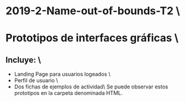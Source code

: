 # 2019-2-Name-out-of-bounds-T2 \\
# Prototipos de interfaces gráficas \\
## Incluye: \\
- Landing Page para usuarios logeados \\
- Perfil de usuario \\
- Dos fichas de ejemplos de actividad\\
Se puede observar estos prototipos en la carpeta denominada HTML.
